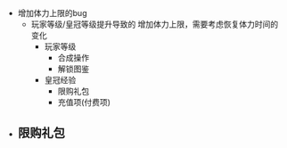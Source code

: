 - 增加体力上限的bug
	- 玩家等级/皇冠等级提升导致的  增加体力上限，需要考虑恢复体力时间的变化
		- 玩家等级
			- 合成操作
			- 解锁图鉴
		- 皇冠经验
			- 限购礼包
			- 充值项(付费项)
- 限购礼包
	-